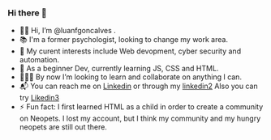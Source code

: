 ### Hi there 👋

<!--
**luanfgoncalves/luanfgoncalves** is a ✨ _special_ ✨ repository because its `README.md` (this file) appears on your GitHub profile.

Here are some ideas to get you started: 
-->

- 🙋‍♂️ Hi, I’m @luanfgoncalves .
- 📚 I'm a former psychologist, looking to change my work area.
- 💭 My curent interests include Web devopment, cyber security and automation.
- 🌱 As a beginner Dev, currently learning JS, CSS and HTML.
- 🧑🏻‍💻 By now I’m looking to learn and collaborate on anything I can.
- 📬 You can reach me on [Linkedin](linkedin.com/in/luanfgoncalves/) or through my <a href="linkedin.com/in/luanfgoncalves/"> linkedin2</a>
Also you can try <a href="linkedin.com/in/luanfgoncalves/" target="_blank"> Likedin3</a>
- ⚡ Fun fact: I first learned HTML as a child in order to create a community on Neopets. I lost my account, but I think my community and my hungry neopets are still out there.
<!-- programa ; programação ; desenvolvimento ; javascript ; php ; python ; Typescript ; C# ; C++ ; Linux ; Blade ; HCL ; Elixir ; Java ; xhtml ; sudo ; web3 ; web 3.0 ; Crypto ; development ; bilingual ; home office ; stackoverflow .
-->
